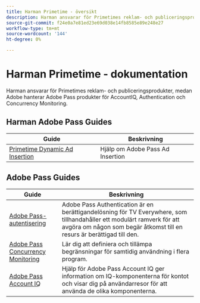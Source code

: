 ```yaml
---
title: Harman Primetime - översikt
description: Harman ansvarar för Primetimes reklam- och publiceringsprodukter, medan Adobe hanterar Adobe Pass produkter för AccountIQ, Authentication och Concurrency Monitoring.
source-git-commit: f24e0a7e81ed23e69d038e14fb8585e89e248e27
workflow-type: tm+mt
source-wordcount: '144'
ht-degree: 0%

---
```


# Harman Primetime - dokumentation

<!--
NOTE: Don't change Primetime to Pass in this file. All the stuff that belongs to Harman is still Primetime.
-->

Harman ansvarar för Primetimes reklam- och publiceringsprodukter, medan Adobe hanterar Adobe Pass produkter för AccountIQ, Authentication och Concurrency Monitoring.

## Harman Adobe Pass Guides

| Guide | Beskrivning |
|--- |--- |
| [Primetime Dynamic Ad Insertion](https://experienceleague.adobe.com/docs/primetime/ad-insertion/home.html) | Hjälp om Adobe Pass Ad Insertion |

## Adobe Pass Guides

| Guide | Beskrivning |
|--- |--- |
| [Adobe Pass-autentisering](/help/authentication/home.md) | Adobe Pass Authentication är en berättigandelösning för TV Everywhere, som tillhandahåller ett modulärt ramverk för att avgöra om någon som begär åtkomst till en resurs är berättigad till den. |
| [Adobe Pass Concurrency Monitoring](/help/concurrency-monitoring/cm-home.md) | Lär dig att definiera och tillämpa begränsningar för samtidig användning i flera program. |
| [Adobe Pass Account IQ](/help/accountiq/home.md) | Hjälp för Adobe Pass Account IQ ger information om IQ-komponenterna för kontot och visar dig på användarresor för att använda de olika komponenterna. |
